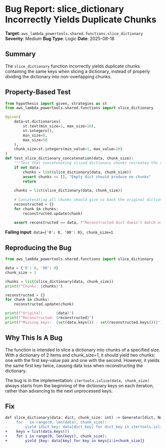 # Bug Report: slice_dictionary Incorrectly Yields Duplicate Chunks

**Target**: `aws_lambda_powertools.shared.functions.slice_dictionary`
**Severity**: Medium
**Bug Type**: Logic
**Date**: 2025-08-18

## Summary

The `slice_dictionary` function incorrectly yields duplicate chunks containing the same keys when slicing a dictionary, instead of properly dividing the dictionary into non-overlapping chunks.

## Property-Based Test

```python
from hypothesis import given, strategies as st
from aws_lambda_powertools.shared.functions import slice_dictionary

@given(
    data=st.dictionaries(
        st.text(min_size=1, max_size=10),
        st.integers(),
        min_size=0,
        max_size=50
    ),
    chunk_size=st.integers(min_value=1, max_value=20)
)
def test_slice_dictionary_concatenation(data, chunk_size):
    """Test that concatenating sliced dictionary chunks recreates the original"""
    if not data:
        chunks = list(slice_dictionary(data, chunk_size))
        assert chunks == [], "Empty dict should produce no chunks"
        return
    
    chunks = list(slice_dictionary(data, chunk_size))
    
    # Concatenating all chunks should give us back the original dictionary
    reconstructed = {}
    for chunk in chunks:
        reconstructed.update(chunk)
    
    assert reconstructed == data, f"Reconstructed dict doesn't match original"
```

**Failing input**: `data={'0': 0, '00': 0}, chunk_size=1`

## Reproducing the Bug

```python
from aws_lambda_powertools.shared.functions import slice_dictionary

data = {'0': 0, '00': 0}
chunk_size = 1

chunks = list(slice_dictionary(data, chunk_size))
print(f"Chunks: {chunks}")

reconstructed = {}
for chunk in chunks:
    reconstructed.update(chunk)

print(f"Original:      {data}")
print(f"Reconstructed: {reconstructed}")
print(f"Missing keys:  {set(data.keys()) - set(reconstructed.keys())}")
```

## Why This Is A Bug

The function is intended to slice a dictionary into chunks of a specified size. With a dictionary of 2 items and chunk_size=1, it should yield two chunks: one with the first key-value pair and one with the second. However, it yields the same first key twice, causing data loss when reconstructing the dictionary.

The bug is in the implementation: `itertools.islice(data, chunk_size)` always starts from the beginning of the dictionary keys on each iteration, rather than advancing to the next unprocessed keys.

## Fix

```diff
def slice_dictionary(data: dict, chunk_size: int) -> Generator[dict, None, None]:
-    for _ in range(0, len(data), chunk_size):
-        yield {dict_key: data[dict_key] for dict_key in itertools.islice(data, chunk_size)}
+    keys = list(data.keys())
+    for i in range(0, len(keys), chunk_size):
+        yield {key: data[key] for key in keys[i:i+chunk_size]}
```